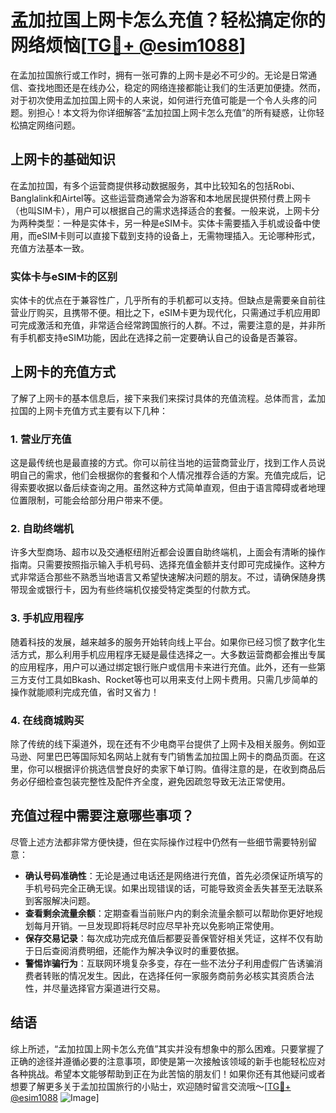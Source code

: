 # 孟加拉国上网卡怎么充值？轻松搞定你的网络烦恼[[TG💪+ @esim1088](https://t.me/s/esim1088)]

在孟加拉国旅行或工作时，拥有一张可靠的上网卡是必不可少的。无论是日常通信、查找地图还是在线办公，稳定的网络连接都能让我们的生活更加便捷。然而，对于初次使用孟加拉国上网卡的人来说，如何进行充值可能是一个令人头疼的问题。别担心！本文将为你详细解答“孟加拉国上网卡怎么充值”的所有疑惑，让你轻松搞定网络问题。

## 上网卡的基础知识

在孟加拉国，有多个运营商提供移动数据服务，其中比较知名的包括Robi、Banglalink和Airtel等。这些运营商通常会为游客和本地居民提供预付费上网卡（也叫SIM卡），用户可以根据自己的需求选择适合的套餐。一般来说，上网卡分为两种类型：一种是实体卡，另一种是eSIM卡。实体卡需要插入手机或设备中使用，而eSIM卡则可以直接下载到支持的设备上，无需物理插入。无论哪种形式，充值方法基本一致。

### 实体卡与eSIM卡的区别

实体卡的优点在于兼容性广，几乎所有的手机都可以支持。但缺点是需要亲自前往营业厅购买，且携带不便。相比之下，eSIM卡更为现代化，只需通过手机应用即可完成激活和充值，非常适合经常跨国旅行的人群。不过，需要注意的是，并非所有手机都支持eSIM功能，因此在选择之前一定要确认自己的设备是否兼容。

## 上网卡的充值方式

了解了上网卡的基本信息后，接下来我们来探讨具体的充值流程。总体而言，孟加拉国的上网卡充值方式主要有以下几种：

### 1. 营业厅充值

这是最传统也是最直接的方式。你可以前往当地的运营商营业厅，找到工作人员说明自己的需求，他们会根据你的套餐和个人情况推荐合适的方案。充值完成后，记得索要收据以备后续查询之用。虽然这种方式简单直观，但由于语言障碍或者地理位置限制，可能会给部分用户带来不便。

### 2. 自助终端机

许多大型商场、超市以及交通枢纽附近都会设置自助终端机，上面会有清晰的操作指南。只需要按照指示输入手机号码、选择充值金额并支付即可完成操作。这种方式非常适合那些不熟悉当地语言又希望快速解决问题的朋友。不过，请确保随身携带现金或银行卡，因为有些终端机仅接受特定类型的付款方式。

### 3. 手机应用程序

随着科技的发展，越来越多的服务开始转向线上平台。如果你已经习惯了数字化生活方式，那么利用手机应用程序无疑是最佳选择之一。大多数运营商都会推出专属的应用程序，用户可以通过绑定银行账户或信用卡来进行充值。此外，还有一些第三方支付工具如Bkash、Rocket等也可以用来支付上网卡费用。只需几步简单的操作就能顺利完成充值，省时又省力！

### 4. 在线商城购买

除了传统的线下渠道外，现在还有不少电商平台提供了上网卡及相关服务。例如亚马逊、阿里巴巴等国际知名网站上就有专门销售孟加拉国上网卡的商品页面。在这里，你可以根据评价挑选信誉良好的卖家下单订购。值得注意的是，在收到商品后务必仔细检查包装完整性及配件齐全度，避免因疏忽导致无法正常使用。

## 充值过程中需要注意哪些事项？

尽管上述方法都非常方便快捷，但在实际操作过程中仍然有一些细节需要特别留意：

- **确认号码准确性**：无论是通过电话还是网络进行充值，首先必须保证所填写的手机号码完全正确无误。如果出现错误的话，可能导致资金丢失甚至无法联系到客服解决问题。
- **查看剩余流量余额**：定期查看当前账户内的剩余流量余额可以帮助你更好地规划每月开销。一旦发现即将耗尽时应尽早补充以免影响正常使用。
- **保存交易记录**：每次成功完成充值后都要妥善保管好相关凭证，这样不仅有助于日后查阅消费明细，还能作为解决争议时的重要依据。
- **警惕诈骗行为**：互联网环境复杂多变，存在一些不法分子利用虚假广告诱骗消费者转账的情况发生。因此，在选择任何一家服务商前务必核实其资质合法性，并尽量选择官方渠道进行交易。

## 结语

综上所述，“孟加拉国上网卡怎么充值”其实并没有想象中的那么困难。只要掌握了正确的途径并遵循必要的注意事项，即使是第一次接触该领域的新手也能轻松应对各种挑战。希望本文能够帮助到正在为此苦恼的朋友们！如果你还有其他疑问或者想要了解更多关于孟加拉国旅行的小贴士，欢迎随时留言交流哦～[[TG💪+ @esim1088](https://t.me/s/esim1088) ![Image](https://i.postimg.cc/4NQfJmqS/Snipaste-2025-05-13-00-14-12.png)]